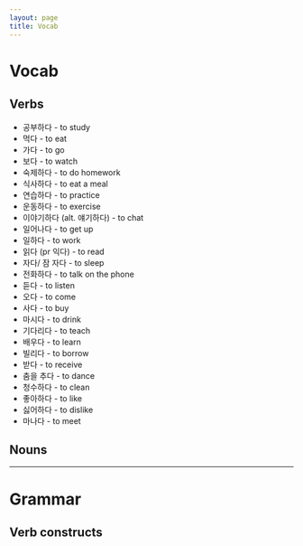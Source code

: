 ```yaml
---
layout: page
title: Vocab
---
```



# Vocab

## Verbs
- 공부하다 - to study
- 먹다 - to eat
- 가다 - to go
- 보다 - to watch
- 숙제하다 - to do homework
- 식사하다 - to eat a meal
- 연습하다 - to practice
- 운동하다 - to exercise
- 이야기하다 (alt. 얘기하다) - to chat
- 일어나다 - to get up
- 일하다 - to work
- 읽다 (pr 익다) - to read
- 자다/ 잠 자다 - to sleep
- 전화하다 - to talk on the phone
- 듣다 - to listen
- 오다 - to come
- 사다 - to buy
- 마시다 - to drink
- 기다리다 - to teach
- 배우다 - to learn
- 빌리다 - to borrow
- 받다 - to receive
- 춤을 추다 - to dance
- 청수하다 - to clean
- 좋아하다 - to like
- 싫어하다 - to dislike
- 마나다 - to meet

## Nouns

---
# Grammar

## Verb constructs
